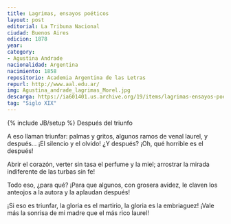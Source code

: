 ```yaml
---
title: Lagrimas, ensayos poéticos
layout: post
editorial: La Tribuna Nacional
ciudad: Buenos Aires
edicion: 1878
year:
category:
- Agustina Andrade
nacionalidad: Argentina
nacimiento: 1858
repositorio: Academia Argentina de las Letras
repurl: http://www.aal.edu.ar/
img: Agustina_andrade_lagrimas_Morel.jpg
descarga: https://ia601401.us.archive.org/19/items/lagrimas-ensayos-poeticos-agustina-andrade/lagrimas-agustina-andrade.pdf
tag: "Siglo XIX"
---
```

{% include JB/setup %}
Después del triunfo

A eso llaman triunfar: palmas y gritos,
algunos ramos de venal laurel,
y después... ¡El silencio y el olvido!
¿Y después? ¡Oh, qué horrible es el después!

Abrir el corazón, verter sin tasa
el perfume y la miel;
arrostrar la mirada indiferente
de las turbas sin fe!

Todo eso, ¿para qué? ¡Para que algunos,
con grosera avidez,
le claven los anteojos a la autora
y la aplaudan después!

¡Si eso es triunfar, la gloria es el martirio,
la gloria es la embriaguez!
¡Vale más la sonrisa de mi madre
que el más rico laurel!

